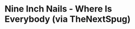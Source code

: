 <!--
id: 1009727310
link: http://tumblr.atmos.org/post/1009727310/nine-inch-nails-where-is-everybody-via
slug: nine-inch-nails-where-is-everybody-via
date: Wed Aug 25 2010 10:43:28 GMT-0700 (PDT)
publish: 2010-08-025
tags: 
title: Nine Inch Nails - Where Is Everybody (via TheNextSpug)
-->


Nine Inch Nails - Where Is Everybody (via TheNextSpug)
======================================================



